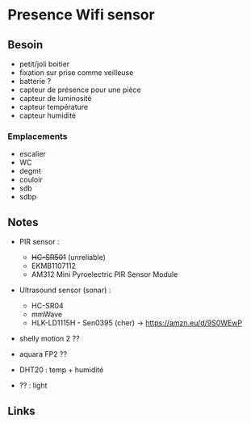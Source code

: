 # Presence Wifi sensor

## Besoin

- petit/joli boitier
- fixation sur prise comme veilleuse 
- batterie ?
- capteur de présence pour une pièce
- capteur de luminosité 
- capteur température 
- capteur humidité 

### Emplacements

- escalier
- WC
- degmt
- couloir
- sdb
- sdbp

## Notes

- PIR sensor :
  - ~~HC-SR501~~ (unreliable)
  - EKMB1107112
  - AM312 Mini Pyroelectric PIR Sensor Module
- Ultrasound sensor (sonar) :
  - HC-SR04
  - mmWave
  - HLK-LD1115H - Sen0395 (cher) -> https://amzn.eu/d/9S0WEwP
 
- shelly motion 2 ??
- aquara FP2 ??

- DHT20 : temp + humidité
- ?? : light

## Links
